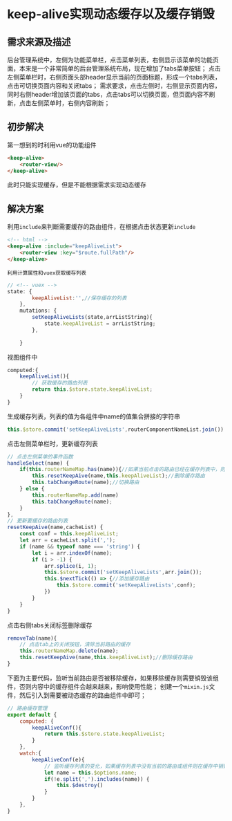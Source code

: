 # keep-alive实现动态缓存以及缓存销毁

## 需求来源及描述
   后台管理系统中，左侧为功能菜单栏，点击菜单列表，右侧显示该菜单的功能页面，本来是一个非常简单的后台管理系统布局，现在增加了tabs菜单按钮；
	点击左侧菜单栏时，右侧页面头部header显示当前的页面标题，形成一个tabs列表，点击可切换页面内容和关闭tabs；
	需求要求，点击左侧时，右侧显示页面内容，同时右侧header增加该页面的tabs，点击tabs可以切换页面，但页面内容不刷新，点击左侧菜单时，右侧内容刷新；
## 初步解决
第一想到的时利用vue的功能组件
```html
<keep-alive>
	<router-view/>
</keep-alive>
```
此时只能实现缓存，但是不能根据需求实现动态缓存
## 解决方案
利用`include`来判断需要缓存的路由组件，在根据点击状态更新`include`
```html
<!-- html -->
<keep-alive :include="keepAliveList">
	<router-view :key="$route.fullPath"/>
</keep-alive>
```
	利用计算属性和vuex获取缓存列表
```javascript
// <!-- vuex -->
state: {
        keepAliveList:'',//保存缓存的列表
    },
    mutations: {
        setKeepAliveLists(state,arrListString){
            state.keepAliveList = arrListString;
        },
        
    }
```
视图组件中
```javascript
computed:{
	keepAliveList(){
		// 获取缓存的路由列表
		return this.$store.state.keepAliveList;
	}
}
```
生成缓存列表，列表的值为各组件中name的值集合拼接的字符串
```javascript
this.$store.commit('setKeepAliveLists',routerComponentNameList.join())
```
点击左侧菜单栏时，更新缓存列表
```javascript
// 点击左侧菜单的事件函数
handleSelect(name) {
	if(this.routerNameMap.has(name)){//如果当前点击的路由已经在缓存列表中，则先清除缓存列表，再添加；
		this.resetKeepAive(name,this.keepAliveList);//删除缓存路由
		this.tabChangeRoute(name);//切换路由
	} else {
		this.routerNameMap.add(name)
		this.tabChangeRoute(name);
	}
},
// 更新要缓存的路由列表
resetKeepAive(name,cacheList) {
	const conf = this.keepAliveList;
	let arr = cacheList.split(',');
	if (name && typeof name === 'string') {
		let i = arr.indexOf(name);
		if (i > -1) {
			arr.splice(i, 1);
			this.$store.commit('setKeepAliveLists',arr.join());
			this.$nextTick(() => {//添加缓存路由
				this.$store.commit('setKeepAliveLists',conf);
			})
		}
	}
}
```
点击右侧tabs关闭标签删除缓存
```javascript
removeTab(name){
	// 点击tab上的关闭按钮，清除当前路由的缓存
	this.routerNameMap.delete(name);
	this.resetKeepAive(name,this.keepAliveList);//删除缓存路由
}
```
下面为主要代码，监听当前路由是否被移除缓存，如果移除缓存则需要销毁该组件，否则内容中的缓存组件会越来越来，影响使用性能；
创建一个`mixin.js`文件，然后引入到需要被动态缓存的路由组件中即可；
```javascript
// 路由缓存管理
export default {
    computed: {
        keepAliveConf(){
            return this.$store.state.keepAliveList;
        }
    },
    watch:{
        keepAliveConf(e){
            // 监听缓存列表的变化，如果缓存列表中没有当前的路由或组件则在缓存中销毁该实例
            let name = this.$options.name;
            if(!e.split(',').includes(name)) {
                this.$destroy()
            }
        }
    },
}
```